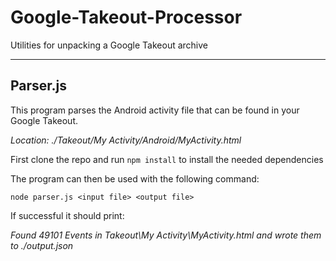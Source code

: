 # Google-Takeout-Processor
Utilities for unpacking a Google Takeout archive

---
## Parser.js
This program parses the Android activity file that can be found in your Google Takeout.

*Location: ./Takeout/My Activity/Android/MyActivity.html*

First clone the repo and run ```npm install```  to install the needed dependencies

The program can then be used with the following command:

```node parser.js <input file> <output file>```

 If successful it should print:
 
 *Found 49101 Events in Takeout\My Activity\MyActivity.html and wrote them to ./output.json*
 
